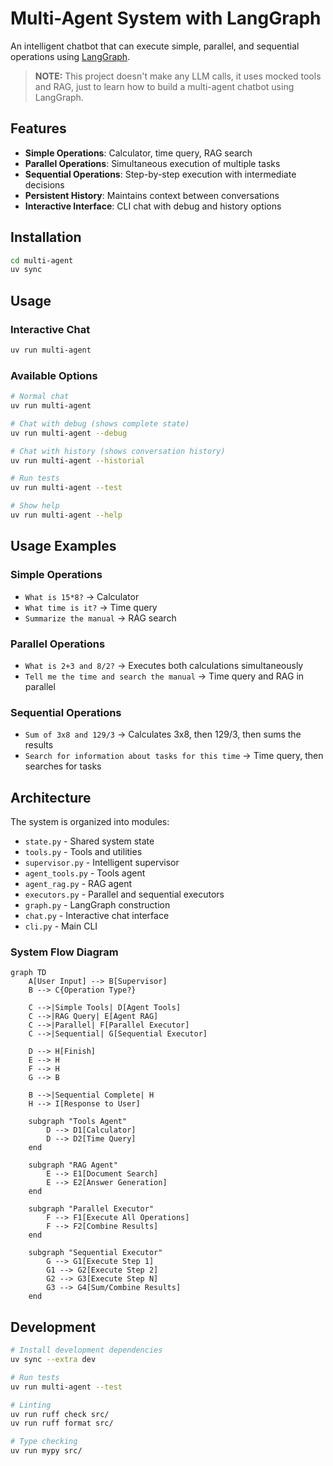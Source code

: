 # Multi-Agent System with LangGraph

An intelligent chatbot that can execute simple, parallel, and sequential operations
using [LangGraph](https://langchain-ai.github.io/langgraph/).

> **NOTE:** This project doesn't make any LLM calls, it uses mocked tools and RAG,
> just to learn how to build a multi-agent chatbot using LangGraph.

## Features

- **Simple Operations**: Calculator, time query, RAG search
- **Parallel Operations**: Simultaneous execution of multiple tasks
- **Sequential Operations**: Step-by-step execution with intermediate decisions
- **Persistent History**: Maintains context between conversations
- **Interactive Interface**: CLI chat with debug and history options

## Installation

```bash
cd multi-agent
uv sync
```

## Usage

### Interactive Chat
```bash
uv run multi-agent
```

### Available Options
```bash
# Normal chat
uv run multi-agent

# Chat with debug (shows complete state)
uv run multi-agent --debug

# Chat with history (shows conversation history)
uv run multi-agent --historial

# Run tests
uv run multi-agent --test

# Show help
uv run multi-agent --help
```

## Usage Examples

### Simple Operations
- `What is 15*8?` → Calculator
- `What time is it?` → Time query
- `Summarize the manual` → RAG search

### Parallel Operations
- `What is 2+3 and 8/2?` → Executes both calculations simultaneously
- `Tell me the time and search the manual` → Time query and RAG in parallel

### Sequential Operations
- `Sum of 3x8 and 129/3` → Calculates 3x8, then 129/3, then sums the results
- `Search for information about tasks for this time` → Time query, then searches for tasks

## Architecture

The system is organized into modules:

- `state.py` - Shared system state
- `tools.py` - Tools and utilities
- `supervisor.py` - Intelligent supervisor
- `agent_tools.py` - Tools agent
- `agent_rag.py` - RAG agent
- `executors.py` - Parallel and sequential executors
- `graph.py` - LangGraph construction
- `chat.py` - Interactive chat interface
- `cli.py` - Main CLI

### System Flow Diagram

```mermaid
graph TD
    A[User Input] --> B[Supervisor]
    B --> C{Operation Type?}
    
    C -->|Simple Tools| D[Agent Tools]
    C -->|RAG Query| E[Agent RAG]
    C -->|Parallel| F[Parallel Executor]
    C -->|Sequential| G[Sequential Executor]
    
    D --> H[Finish]
    E --> H
    F --> H
    G --> B
    
    B -->|Sequential Complete| H
    H --> I[Response to User]
    
    subgraph "Tools Agent"
        D --> D1[Calculator]
        D --> D2[Time Query]
    end
    
    subgraph "RAG Agent"
        E --> E1[Document Search]
        E --> E2[Answer Generation]
    end
    
    subgraph "Parallel Executor"
        F --> F1[Execute All Operations]
        F --> F2[Combine Results]
    end
    
    subgraph "Sequential Executor"
        G --> G1[Execute Step 1]
        G1 --> G2[Execute Step 2]
        G2 --> G3[Execute Step N]
        G3 --> G4[Sum/Combine Results]
    end
```

## Development

```bash
# Install development dependencies
uv sync --extra dev

# Run tests
uv run multi-agent --test

# Linting
uv run ruff check src/
uv run ruff format src/

# Type checking
uv run mypy src/
```
